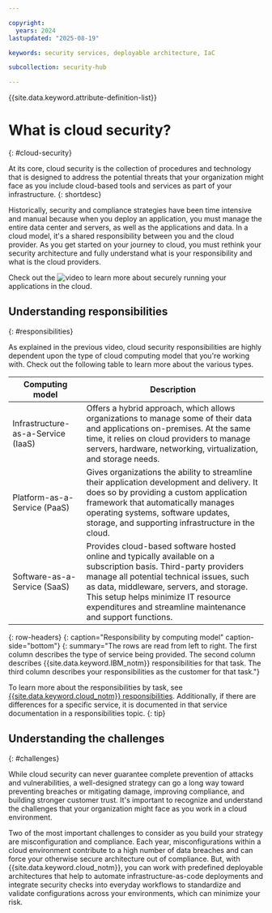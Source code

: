 ```yaml
---

copyright:
  years: 2024
lastupdated: "2025-08-19"

keywords: security services, deployable architecture, IaC

subcollection: security-hub

---
```


{{site.data.keyword.attribute-definition-list}}


# What is cloud security?
{: #cloud-security}

At its core, cloud security is the collection of procedures and technology that is designed to address the potential threats that your organization might face as you include cloud-based tools and services as part of your infrastructure.
{: shortdesc}

Historically, security and compliance strategies have been time intensive and manual because when you deploy an application, you must manage the entire data center and servers, as well as the applications and data. In a cloud model, it's a shared responsibility between you and the cloud provider. As you get started on your journey to cloud, you must rethink your security architecture and fully understand what is your responsibility and what is the cloud providers.

Check out the ![video](https://www.youtube.com/embed/jI8IKpjiCSM) to learn more about securely running your applications in the cloud.






## Understanding responsibilities
{: #responsibilities}

As explained in the previous video, cloud security responsibilities are highly dependent upon the type of cloud computing model that you're working with. Check out the following table to learn more about the various types.

| Computing model | Description |
|------|-------------------------------------------------|
| Infrastructure-as-a-Service (IaaS) | Offers a hybrid approach, which allows organizations to manage some of their data and applications on-premises. At the same time, it relies on cloud providers to manage servers, hardware, networking, virtualization, and storage needs.|
| Platform-as-a-Service (PaaS) | Gives organizations the ability to streamline their application development and delivery. It does so by providing a custom application framework that automatically manages operating systems, software updates, storage, and supporting infrastructure in the cloud. |
| Software-as-a-Service (SaaS) | Provides cloud-based software hosted online and typically available on a subscription basis. Third-party providers manage all potential technical issues, such as data, middleware, servers, and storage. This setup helps minimize IT resource expenditures and streamline maintenance and support functions. |
{: row-headers}
{: caption="Responsibility by computing model" caption-side="bottom"}
{: summary="The rows are read from left to right. The first column describes the type of service being provided. The second column describes {{site.data.keyword.IBM_notm}} responsibilities for that task. The third column describes your responsibilities as the customer for that task."}


To learn more about the responsibilities by task, see [{{site.data.keyword.cloud_notm}} responsibilities](/docs/security-hub?topic=security-hub-shared-responsibilities). Additionally, if there are differences for a specific service, it is documented in that service documentation in a responsibilities topic.
{: tip}


## Understanding the challenges
{: #challenges}

While cloud security can never guarantee complete prevention of attacks and vulnerabilities, a well-designed strategy can go a long way toward preventing breaches or mitigating damage, improving compliance, and building stronger customer trust. It's important to recognize and understand the challenges that your organization might face as you work in a cloud environment. 

Two of the most important challenges to consider as you build your strategy are misconfiguration and compliance. Each year, misconfigurations within a cloud environment contribute to a high number of data breaches and can force your otherwise secure architecture out of compliance. But, with {{site.data.keyword.cloud_notm}}, you can work with predefined deployable architectures that help to automate infrastructure-as-code deployments and integrate security checks into everyday workflows to standardize and validate configurations across your environments, which can minimize your risk. 
